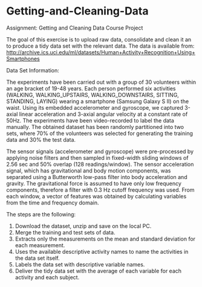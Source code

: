 # Getting-and-Cleaning-Data
Assignment: Getting and Cleaning Data Course Project

The goal of this exercise is to upload raw data, consolidate and clean it an to produce a tidy data set with the relevant data. The data is available from: http://archive.ics.uci.edu/ml/datasets/Human+Activity+Recognition+Using+Smartphones

Data Set Information:

The experiments have been carried out with a group of 30 volunteers within an age bracket of 19-48 years. Each person performed six activities (WALKING, WALKING_UPSTAIRS, WALKING_DOWNSTAIRS, SITTING, STANDING, LAYING) wearing a smartphone (Samsung Galaxy S II) on the waist. Using its embedded accelerometer and gyroscope, we captured 3-axial linear acceleration and 3-axial angular velocity at a constant rate of 50Hz. The experiments have been video-recorded to label the data manually. The obtained dataset has been randomly partitioned into two sets, where 70% of the volunteers was selected for generating the training data and 30% the test data. 

The sensor signals (accelerometer and gyroscope) were pre-processed by applying noise filters and then sampled in fixed-width sliding windows of 2.56 sec and 50% overlap (128 readings/window). The sensor acceleration signal, which has gravitational and body motion components, was separated using a Butterworth low-pass filter into body acceleration and gravity. The gravitational force is assumed to have only low frequency components, therefore a filter with 0.3 Hz cutoff frequency was used. From each window, a vector of features was obtained by calculating variables from the time and frequency domain.

The steps are the following:

1) Download the dataset, unzip and save on the local PC.
2) Merge the training and test sets of data.
3) Extracts only the measurements on the mean and standard deviation for each measurement.
4) Uses the available descriptive activity names to name the activities in the data set itself.
5) Labels the data set with descriptive variable names.
6) Deliver the tidy data set with the average of each variable for each activity and each subject.
